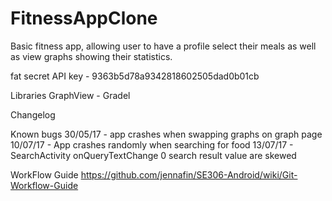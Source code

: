 # FitnessAppClone
Basic fitness app, allowing user to have a profile select their meals as well as view graphs showing their statistics.

fat secret API key - 9363b5d78a9342818602505dad0b01cb

Libraries
GraphView - Gradel

Changelog

Known bugs
30/05/17 - app crashes when swapping graphs on graph page
10/07/17 - App crashes randomly when searching for food
13/07/17 - SearchActivity onQueryTextChange 0 search result value are skewed



WorkFlow Guide
https://github.com/jennafin/SE306-Android/wiki/Git-Workflow-Guide